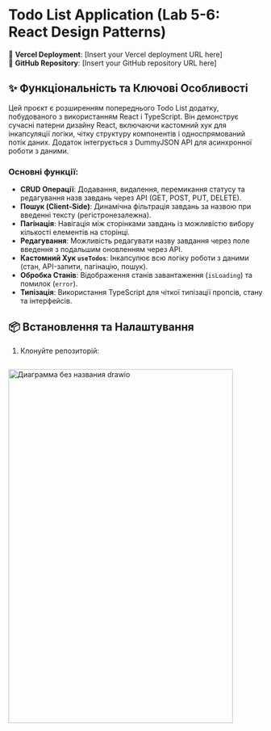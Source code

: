 # Todo List Application (Lab 5-6: React Design Patterns)

🔗 **Vercel Deployment**: [Insert your Vercel deployment URL here]  
🔗 **GitHub Repository**: [Insert your GitHub repository URL here]

## ✨ Функціональність та Ключові Особливості
Цей проєкт є розширенням попереднього Todo List додатку, побудованого з використанням React і TypeScript. Він демонструє сучасні патерни дизайну React, включаючи кастомний хук для інкапсуляції логіки, чітку структуру компонентів і односпрямований потік даних. Додаток інтегрується з DummyJSON API для асинхронної роботи з даними.

### Основні функції:
- **CRUD Операції**: Додавання, видалення, перемикання статусу та редагування назв завдань через API (GET, POST, PUT, DELETE).
- **Пошук (Client-Side)**: Динамічна фільтрація завдань за назвою при введенні тексту (регістронезалежна).
- **Пагінація**: Навігація між сторінками завдань із можливістю вибору кількості елементів на сторінці.
- **Редагування**: Можливість редагувати назву завдання через поле введення з подальшим оновленням через API.
- **Кастомний Хук `useTodos`**: Інкапсулює всю логіку роботи з даними (стан, API-запити, пагінацію, пошук).
- **Обробка Станів**: Відображення станів завантаження (`isLoading`) та помилок (`error`).
- **Типізація**: Використання TypeScript для чіткої типізації пропсів, стану та інтерфейсів.

## 📦 Встановлення та Налаштування
1. Клонуйте репозиторій:
   ```bash

<img width="445" height="701" alt="Диаграмма без названия drawio" src="https://github.com/user-attachments/assets/260f845b-92ef-4370-905f-4dd31d9bdb7a" />



  

